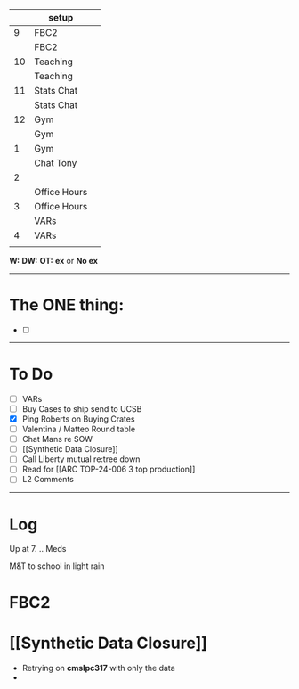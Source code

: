 
|     | setup        |     |
| --- | ------------ | --- |
| 9   | FBC2         |     |
|     | FBC2         |     |
| 10  | Teaching     |     |
|     | Teaching     |     |
| 11  | Stats Chat   |     |
|     | Stats Chat   |     |
| 12  | Gym          |     |
|     | Gym          |     |
| 1   | Gym          |     |
|     | Chat Tony    |     |
| 2   |              |     |
|     | Office Hours |     |
| 3   | Office Hours |     |
|     | VARs         |     |
| 4   | VARs         |     |
|     |              |     |

**W:**
**DW:**
**OT:**
**ex** or **No ex**

---
# The ONE thing: 
- [ ] 

---
# To Do

- [ ] VARs
- [ ] Buy Cases to ship send to UCSB 
- [x] Ping Roberts on Buying Crates
- [ ] Valentina / Matteo Round table
- [ ]  Chat Mans re SOW
- [ ]  [[Synthetic Data Closure]]
- [ ] Call Liberty mutual re:tree down
- [ ] Read for [[ARC TOP-24-006 3 top production]]
- [ ] L2 Comments

---

# Log

Up at 7. .. Meds

M&T to school in light rain

# FBC2


# [[Synthetic Data Closure]]
- Retrying on **cmslpc317** with only the data
- 